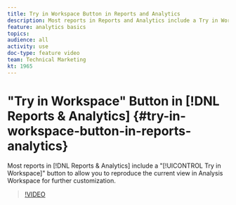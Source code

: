 ```yaml
---
title: Try in Workspace Button in Reports and Analytics
description: Most reports in Reports and Analytics include a Try in Workspace button to allow you to reproduce the current view in Analysis Workspace for further customization.
feature: analytics basics
topics: 
audience: all
activity: use
doc-type: feature video
team: Technical Marketing
kt: 1965
---
```


# "Try in Workspace" Button in [!DNL Reports & Analytics] {#try-in-workspace-button-in-reports-analytics}

Most reports in [!DNL Reports & Analytics] include a "[!UICONTROL Try in Workspace]" button to allow you to reproduce the current view in Analysis Workspace for further customization.

>[!VIDEO](https://video.tv.adobe.com/v/23959/?quality=12)
